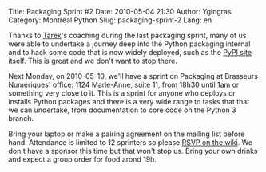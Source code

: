 Title: Packaging Sprint #2
Date: 2010-05-04 21:30
Author: Ygingras
Category: Montréal Python
Slug: packaging-sprint-2
Lang: en

<!--:en-->

Thanks to [Tarek][]'s coaching during the last packaging sprint, many of
us were able to undertake a journey deep into the Python packaging
internal and to hack some code that is now widely deployed, such as the
[PyPI site][] itself. This is great and we don't want to stop there.

Next Monday, on 2010-05-10, we'll have a sprint on Packaging at
Brasseurs Numériques' office: 1124 Marie-Anne, suite 11, from 18h30
until 1am or something very close to it. This is a sprint for anyone who
deploys or installs Python packages and there is a very wide range to
tasks that that we can undertake, from documentation to core code on the
Python 3 branch.

Bring your laptop or make a pairing agreement on the mailing list before
hand. Attendance is limited to 12 sprinters so please [RSVP on the
wiki][]. We don't have a sponsor this time but that won't stop us. Bring
your own drinks and expect a group order for food arond 19h.

  [Tarek]: http://tarekziade.wordpress.com/
  [PyPI site]: http://pypi.python.org/pypi
  [RSVP on the wiki]: http://wiki.montrealpython.org/index.php/Packaging_with_distutil2_2
